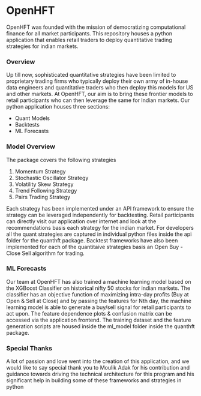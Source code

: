 # OpenHFT
OpenHFT was founded with the mission of democratizing computational finance for all market participants. This repository houses a python application that enables retail traders to deploy quantitative trading strategies for indian markets.

### Overview
Up till now, sophisticated quantitative strategies have been limited to proprietary trading firms who typically deploy their own army of in-house data engineers and quantitative traders who then deploy this models for US and other markets. At OpenHFT, our aim is to bring these frontier models to retail participants who can then leverage the same for Indian markets. Our python application houses three sections: 
+ Quant Models 
+ Backtests 
+ ML Forecasts

### Model Overview
The package covers the following strategies
1. Momentum Strategy
2. Stochastic Oscillator Strategy
3. Volatility Skew Strategy
4. Trend Following Strategy
5. Pairs Trading Strategy

Each strategy has been implemented under an API framework to ensure the strategy can be leveraged independently for backtesting. Retail participants can directly visit our application over internet and look at the recommendations basis each strategy for the indian market. For developers all the quant strategies are captured in individual python files inside the api folder for the quanthft package. Backtest frameworks have also been implemented for each of the quantitaive strategies basis an Open Buy - Close Sell algorithm for trading.

### ML Forecasts
Our team at OpenHFT has also trained a machine learning model based on the XGBoost Classifier on historical nifty 50 stocks for indian markets. The classifier has an objective function of maximizing intra-day profits (Buy at Open & Sell at Close) and by passing the features for Nth day, the machine learning model is able to generate a buy/sell signal for retail participants to act upon. The feature dependence plots & confusion matrix can be accessed via the application frontend. The training dataset and the feature generation scripts are housed inside the ml_model folder inside the quanthft package.

### Special Thanks
A lot of passion and love went into the creation of this application, and we would like to say special thank you to Moulik Adak for his contribution and guidance towards driving the technical architecture for this program and his significant help in building some of these frameworks and strategies in python
